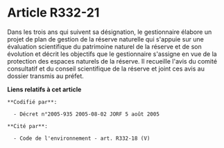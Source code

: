 # Article R332-21

Dans les trois ans qui suivent sa désignation, le gestionnaire élabore un projet de plan de gestion de la réserve naturelle
qui s'appuie sur une évaluation scientifique du patrimoine naturel de la réserve et de son évolution et décrit les objectifs
que le gestionnaire s'assigne en vue de la protection des espaces naturels de la réserve. Il recueille l'avis du comité
consultatif et du conseil scientifique de la réserve et joint ces avis au dossier transmis au préfet.

**Liens relatifs à cet article**

	**Codifié par**:

	  - Décret n°2005-935 2005-08-02 JORF 5 août 2005

	**Cité par**:

	  - Code de l'environnement - art. R332-18 (V)
